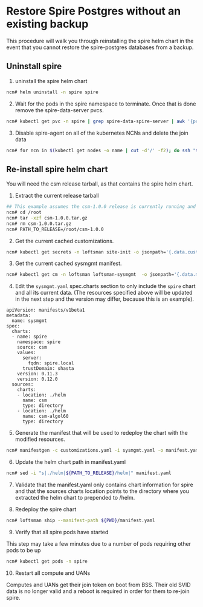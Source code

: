 # Restore Spire Postgres without an existing backup

This procedure will walk you through reinstalling the spire helm chart in the
event that you cannot restore the spire-postgres databases from a backup.

## Uninstall spire

1. uninstall the spire helm chart

```bash
ncn# helm uninstall -n spire spire
```

2. Wait for the pods in the spire namespace to terminate. Once that is done remove
   the spire-data-server pvcs.

```bash
ncn# kubectl get pvc -n spire | grep spire-data-spire-server | awk '{print $1}' | xargs kubectl delete -n spire pvc
```

3. Disable spire-agent on all of the kubernetes NCNs and delete the join data

```bash
ncn# for ncn in $(kubectl get nodes -o name | cut -d'/' -f2); do ssh "${ncn}" systemctl stop spire-agent; ssh "${ncn}" rm /root/spire/data/svid.key /root/spire/agent_svid.der /root/spire/bundle.der; done
```

## Re-install spire helm chart

You will need the csm release tarball, as that contains the spire helm chart.

1. Extract the current release tarball

```bash
## This example assumes the csm-1.0.0 release is currently running and the csm-1.0.0.tar.gz has been pulled down under /root
ncn# cd /root
ncn# tar -xzf csm-1.0.0.tar.gz
ncn# rm csm-1.0.0.tar.gz
ncn# PATH_TO_RELEASE=/root/csm-1.0.0
```

2. Get the current cached customizations.

```bash
ncn# kubectl get secrets -n loftsman site-init -o jsonpath='{.data.customizations\.yaml}' | base64 -d > customizations.yaml
```

3. Get the current cached sysmgmt manifest.

```bash
ncn# kubectl get cm -n loftsman loftsman-sysmgmt  -o jsonpath='{.data.manifest\.yaml}' -o sysmgmt.yaml
```

4. Edit the `sysmgmt.yaml` spec.charts section to only include the `spire` chart and all its current data. (The resources specified above will be updated in the next step and the version may differ, because this is an example).

```
apiVersion: manifests/v1beta1
metadata:
  name: sysmgmt
spec:
  charts:
  - name: spire
    namespace: spire
    source: csm
    values:
      server:
        fqdn: spire.local
      trustDomain: shasta
    version: 0.11.3
    version: 0.12.0
  sources:
    charts:
    - location: ./helm
      name: csm
      type: directory
    - location: ./helm
      name: csm-algol60
      type: directory
```

5. Generate the manifest that will be used to redeploy the chart with the modified resources.

```bash
ncn# manifestgen -c customizations.yaml -i sysmgmt.yaml -o manifest.yaml
```

6. Update the helm chart path in manifest.yaml

```bash
ncn# sed -i "s|./helm|${PATH_TO_RELEASE}/helm|" manifest.yaml
```

7. Validate that the manifest.yaml only contains chart information for spire and that the sources charts location points to the directory where you extracted the helm chart to prepended to /helm.

8. Redeploy the spire chart

```bash
ncn# loftsman ship --manifest-path ${PWD}/manifest.yaml
```

9. Verify that all spire pods have started

This step may take a few minutes due to a number of pods requiring other pods to be up

```bash
ncn# kubectl get pods -n spire
```

10. Restart all compute and UANs

Computes and UANs get their join token on boot from BSS. Their old SVID data is no longer valid and a reboot is required in order for them to re-join spire.
